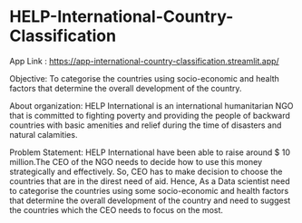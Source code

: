 # HELP-International-Country-Classification
App Link : https://app-international-country-classification.streamlit.app/

Objective:
To categorise the countries using socio-economic and health factors that determine the overall development of the country.

About organization:
HELP International is an international humanitarian NGO that is committed to fighting poverty and providing the people of backward countries with basic amenities and relief during the time of disasters and natural calamities.

Problem Statement:
HELP International have been able to raise around $ 10 million.The CEO of the NGO needs to decide how to use this money strategically and effectively. So, CEO has to make decision to choose the countries that are in the direst need of aid. Hence, As a Data scientist need to categorise the countries using some socio-economic and health factors that determine the overall development of the country and need to suggest the countries which the CEO needs to focus on the most.
